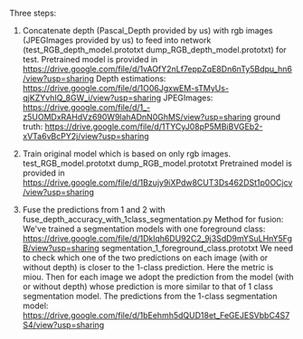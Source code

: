 Three steps:
1. Concatenate depth (Pascal_Depth provided by us) with rgb images (JPEGImages provided by us) to feed into network (test_RGB_depth_model.prototxt dump_RGB_depth_model.prototxt) for test. Pretrained model is provided in 
https://drive.google.com/file/d/1vAOfY2nLf7eppZqE8Dn6nTy5Bdpu_hn6/view?usp=sharing
Depth estimations: https://drive.google.com/file/d/1O06JgxwEM-sTMyUs-qjKZYvhIQ_8GW_i/view?usp=sharing
JPEGImages: https://drive.google.com/file/d/1_-z5UOMDxRAHdVz690W9lahADnN0GhMS/view?usp=sharing
ground truth: https://drive.google.com/file/d/1TYCyJ08pP5MBiBVGEb2-xVTa6vBcPY2j/view?usp=sharing

2. Train original model which is based on only rgb images. 
test_RGB_model.prototxt
dump_RGB_model.prototxt
Pretrained model is provided in 
https://drive.google.com/file/d/1Bzujy9iXPdw8CUT3Ds462DSt1p0OCjcv/view?usp=sharing

3. Fuse the predictions from 1 and 2 with fuse_depth_accuracy_with_1class_segmentation.py
Method for fusion: 
We've trained a segmentation models with one foreground class:
https://drive.google.com/file/d/1Dklqh6DU92C2_9j3SdD9mYSuLHnY5FgB/view?usp=sharing
segmentation_1_foreground_class.prototxt 
We need to check which one of the two predictions on each image (with or without depth) is closer to the 1-class prediction. Here the metric is miou. Then for each image we adopt the prediction from the model (with or without depth) whose prediction is more similar to that of 1 class segmentation model.
The predictions from the 1-class segmentation model:
https://drive.google.com/file/d/1bEehmh5dQUD18et_FeGEJESVbbC4S7S4/view?usp=sharing
